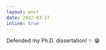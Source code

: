 ```yaml
---
layout: post
date: 2022-03-17
inline: true
---
```


Defended my Ph.D. dissertation! :sparkles: :grin:

